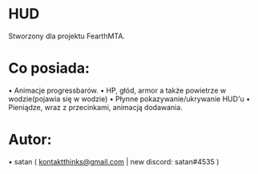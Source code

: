 # HUD
Stworzony dla projektu FearthMTA.

# Co posiada:
• Animacje progressbarów.
• HP, głód, armor a także powietrze w wodzie(pojawia się w wodzie)
• Płynne pokazywanie/ukrywanie HUD'u
• Pieniądze, wraz z przecinkami, animacją dodawania.

# Autor:
• satan ( kontaktthinks@gmail.com | new discord: satan#4535 )
